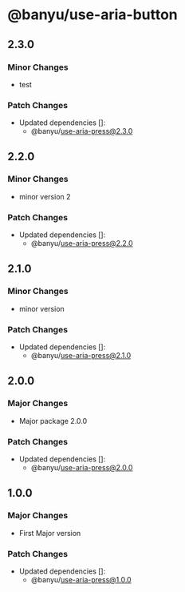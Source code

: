 # @banyu/use-aria-button

## 2.3.0

### Minor Changes

- test

### Patch Changes

- Updated dependencies []:
  - @banyu/use-aria-press@2.3.0

## 2.2.0

### Minor Changes

- minor version 2

### Patch Changes

- Updated dependencies []:
  - @banyu/use-aria-press@2.2.0

## 2.1.0

### Minor Changes

- minor version

### Patch Changes

- Updated dependencies []:
  - @banyu/use-aria-press@2.1.0

## 2.0.0

### Major Changes

- Major package 2.0.0

### Patch Changes

- Updated dependencies []:
  - @banyu/use-aria-press@2.0.0

## 1.0.0

### Major Changes

- First Major version

### Patch Changes

- Updated dependencies []:
  - @banyu/use-aria-press@1.0.0

